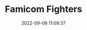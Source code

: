 ---
date: 2022-09-06 11:09:37
title: 'Famicom Fighters'	
tags: [free, 2D fighter, PC, pixel art]
img: https://i.imgur.com/SFN3pc0.jpg
price: Free	
link: http://mcjimmy.net/famicomfighters.html	
discord: https://discordapp.com/invite/XUUWb46	
twitter: https://twitter.com/FamicomFighters
---